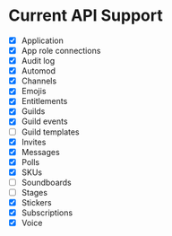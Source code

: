 # Current API Support

- [x] Application
- [x] App role connections
- [x] Audit log
- [x] Automod
- [x] Channels
- [x] Emojis
- [x] Entitlements
- [x] Guilds
- [x] Guild events
- [ ] Guild templates
- [x] Invites
- [x] Messages
- [x] Polls
- [x] SKUs
- [ ] Soundboards
- [ ] Stages
- [x] Stickers
- [x] Subscriptions
- [x] Voice
